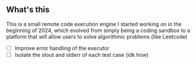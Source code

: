 ## What's this

This is a small remote code execution engine I started working on in the beginning of 2024, which evolved from simply being a coding sandbox to a platform that will allow users to solve algorithmic problems (like Leetcode)

- [ ] Improve error handling of the executor
- [ ] Isolate the stout and stderr of each test case (idk how)
